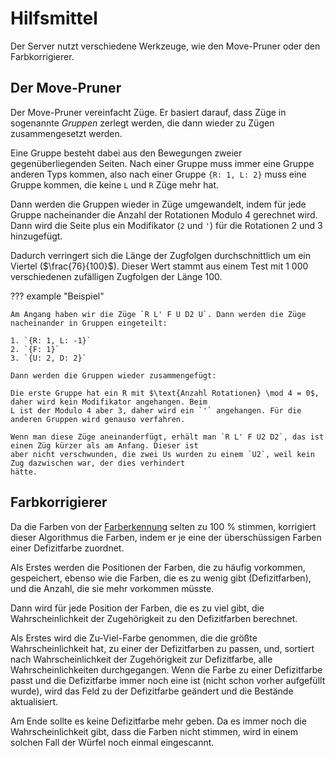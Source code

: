 # Hilfsmittel

Der Server nutzt verschiedene Werkzeuge, wie den Move-Pruner oder den Farbkorrigierer.

## Der Move-Pruner

Der Move-Pruner vereinfacht Züge. Er basiert darauf, dass Züge in sogenannte *Gruppen* zerlegt werden, die dann wieder
zu Zügen zusammengesetzt werden.

Eine Gruppe besteht dabei aus den Bewegungen zweier gegenüberliegenden Seiten. Nach einer Gruppe muss immer eine Gruppe
anderen Typs kommen, also nach einer Gruppe `{R: 1, L: 2}` muss eine Gruppe kommen, die keine `L` und `R` Züge mehr hat.

Dann werden die Gruppen wieder in Züge umgewandelt, indem für jede Gruppe nacheinander die Anzahl der Rotationen Modulo
4 gerechnet wird. Dann wird die Seite plus ein Modifikator (`2` und `'`) für die Rotationen 2 und 3 hinzugefügt.

Dadurch verringert sich die Länge der Zugfolgen durchschnittlich um ein Viertel ($\frac{76}{100}$). Dieser Wert stammt
aus einem Test mit 1 000 verschiedenen zufälligen Zugfolgen der Länge 100.

??? example "Beispiel"

    Am Angang haben wir die Züge `R L' F U D2 U`. Dann werden die Züge nacheinander in Gruppen eingeteilt:

    1. `{R: 1, L: -1}`
    2. `{F: 1}`
    3. `{U: 2, D: 2}`

    Dann werden die Gruppen wieder zusammengefügt:

    Die erste Gruppe hat ein R mit $\text{Anzahl Rotationen} \mod 4 = 0$, daher wird kein Modifikator angehangen. Beim
    L ist der Modulo 4 aber 3, daher wird ein `'` angehangen. Für die anderen Gruppen wird genauso verfahren.
    
    Wenn man diese Züge aneinanderfügt, erhält man `R L' F U2 D2`, das ist einen Züg kürzer als am Anfang. Dieser ist 
    aber nicht verschwunden, die zwei Us wurden zu einem `U2`, weil kein Zug dazwischen war, der dies verhindert 
    hätte.    

## Farbkorrigierer

Da die Farben von der [Farberkennung](../color_detection.md) selten zu 100 % stimmen, korrigiert dieser Algorithmus
die Farben, indem er je eine der überschüssigen Farben einer Defizitfarbe zuordnet.

Als Erstes werden die Positionen der Farben, die zu häufig vorkommen, gespeichert, ebenso wie die Farben, die es zu
wenig gibt (Defizitfarben), und die Anzahl, die sie mehr vorkommen müsste.

Dann wird für jede Position der Farben, die es zu viel gibt, die Wahrscheinlichkeit der Zugehörigkeit zu den
Defizitfarben berechnet.

Als Erstes wird die Zu-Viel-Farbe genommen, die die größte Wahrscheinlichkeit hat, zu einer der Defizitfarben zu passen,
und, sortiert nach Wahrscheinlichkeit der Zugehörigkeit zur Defizitfarbe, alle Wahrscheinlichkeiten durchgegangen. Wenn
die Farbe zu einer Defizitfarbe passt und die Defizitfarbe immer noch eine ist (nicht schon vorher aufgefüllt wurde),
wird das Feld zu der Defizitfarbe geändert und die Bestände aktualisiert.

Am Ende sollte es keine Defizitfarbe mehr geben. Da es immer noch die Wahrscheinlichkeit gibt, dass die Farben nicht
stimmen, wird in einem solchen Fall der Würfel noch einmal eingescannt.
